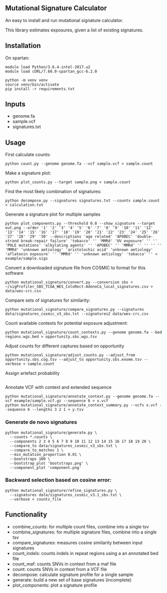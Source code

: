 
## Mutational Signature Calculator
An easy to install and run mutational signature calculator.

This library estimates exposures, given a list of existing signatures.

## Installation

On spartan:
```
module load Python/3.6.4-intel-2017.u2
module load cURL/7.60.0-spartan_gcc-6.2.0
```

```
python -m venv venv
source venv/bin/activate
pip install -r requirements.txt
```

## Inputs
* genome.fa
* sample.vcf
* signatures.txt

## Usage
First calculate counts:
```
python count.py --genome genome.fa --vcf sample.vcf > sample.count
```

Make a signature plot:
```
python plot_counts.py --target sample.png < sample.count
```

Find the most likely combination of signatures:
```
python decompose.py --signatures signatures.txt --counts sample.count > calculation.txt
```

Generate a signature plot for multiple samples
```
python plot_components.py --threshold 0.0 --show_signature --target out.png --order '1' '2' '3' '4' '5' '6' '7' '8' '9' '10' '11' '12' '13' '14' '15' '16' '17' '18' '19' '20' '21' '22' '23' '24' '25' '26' '27' '28' '29' '30' --descriptions 'age related' 'APOBEC' 'double-strand break-repair failure' 'tobacco' '' 'MMRd' 'UV exposure' '' '' 'POLE mutations' 'alkylating agents' '' 'APOBEC' '' 'MMRd' '' '' '' '' 'MMRd' 'unknown aetiology' 'aristolochic acid' 'unknown aetiology' 'aflatoxin exposure' '' 'MMRd' '' 'unknown aetiology' 'tobacco' '' < example/sample.sigs
```

Convert a downloaded signature file from COSMIC to format for this software
```
python mutational_signature/convert.py --conversion sbs < ~/sigProfiler_SBS_TCGA_WES_ColoRect-AdenoCa_local_signatures.csv > data/wes-crc.csv
```

Compare sets of signatures for similarity:
```
python mutational_signature/compare_signatures.py --signatures data/signatures_cosmic_v3_sbs.txt --signatures2 data/wes-crc.csv
```

Count available contexts for potential exposure adjustment:
```
python mutational_signature/count_contexts.py --genome genome.fa --bed regions.wgs.bed > opportunity.sbs.wgs.tsv
```

Adjust counts for different captures based on opportunity
```
python mutational_signature/adjust_counts.py --adjust_from opportunity.sbs.cog.tsv --adjust_to opportunity.sbs.exome.tsv --verbose < sample.count
```

Assign artefact probability
```
```

Annotate VCF with context and extended sequence
```
python mutational_signature/annotate_context.py --genome genome.fa --vcf example/sample.vcf.gz --sequence 6 > x.vcf
python mutational_signature/annotate_context_summary.py --vcfs x.vcf --sequence 6 --lengths 3 2 1 > y.tsv
```

### Generate de novo signatures
```
python mutational_signature/generate.py \
  --counts *.counts \
  --components 2 3 4 5 6 7 8 9 10 11 12 13 14 15 16 17 18 19 20 \
  --compare_to data/signatures_cosmic_v3_sbs.txt \
  --compare_to_matches 1 \
  --min_mutation_proportion 0.01 \
  --bootstraps 100 \
  --bootstrap_plot 'bootstraps.png' \
  --component_plot 'component.png'
```

### Backward selection based on cosine error:
```
python mutational_signature/refine_signatures.py \
  --signatures data/signatures_cosmic_v3.1_sbs.txt \
  --verbose < counts_file
```

## Functionality
* combine_counts: for multiple count files, combine into a single tsv
* combine_signatures: for multiple signature files, combine into a single tsv
* compare_signatures: measures cosine similarity between input signatures
* count_indels: counts indels in repeat regions using a an annotated bed file
* count_maf: counts SNVs in context from a maf file
* count: counts SNVs in context from a VCF file
* decompose: calculate signature profile for a single sample
* generate: build a new set of base signatures (incomplete)
* plot_components: plot a signature profile
